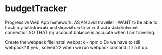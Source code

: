 # budgetTracker
Progressive Web App homework. AS AN avid traveller I WANT to be able to track my withdrawals and deposits with or without a data/internet connection SO THAT my account balance is accurate when I am traveling.

Create the webpack file 
Instal webpack - npm o 
Do we have to still webpack?
If yes , solved 22 when we run webpack comand it zip it up.
